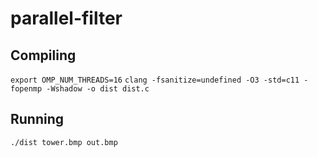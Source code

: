 # parallel-filter

## Compiling
`export OMP_NUM_THREADS=16`
`clang -fsanitize=undefined -O3 -std=c11 -fopenmp -Wshadow -o dist dist.c`

## Running
`./dist tower.bmp out.bmp`
